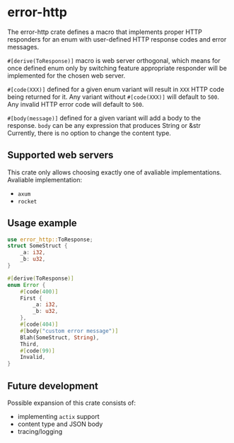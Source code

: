 # error-http

The error-http crate defines a macro that implements proper HTTP responders for an enum with user-defined HTTP response codes and error messages. 

`#[derive(ToResponse)]` macro is web server orthogonal, which means for once defined enum only by switching feature
appropriate responder will be implemented for the chosen web server.

`#[code(XXX)]` defined for a given enum variant will result in `XXX` HTTP code being returned for it. Any variant without `#[code(XXX)]` will default to `500`. Any invalid HTTP error code will default to `500`.

`#[body(message)]` defined for a given variant will add a body to the response. `body` can be any expression that 
produces String or &str Currently, there is no option to change the content type.

## Supported web servers

This crate only allows choosing exactly one of avaliable implementations. Avaliable implementation:
- `axum`
- `rocket`

## Usage example

```rust
use error_http::ToResponse;
struct SomeStruct {
    _a: i32,
    _b: u32,
}

#[derive(ToResponse)]
enum Error {
    #[code(400)]
    First {
        _a: i32,
        _b: u32,
    },
    #[code(404)]
    #[body("custom error message")]
    Blah(SomeStruct, String),
    Third,
    #[code(99)]
    Invalid,
}
```

## Future development
Possible expansion of this crate consists of:
- implementing `actix` support
- content type and JSON body
- tracing/logging
